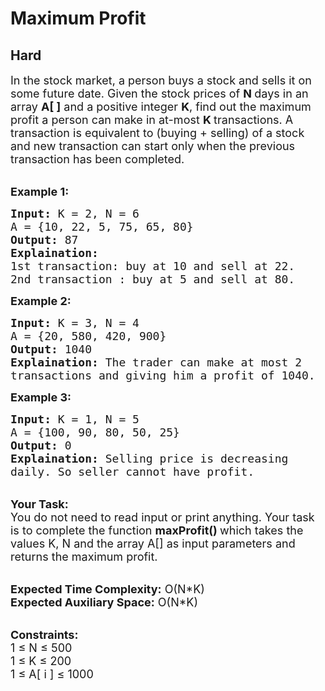 # Maximum Profit
##  Hard 
<div class="problem-statement">
                <p></p><p><span style="font-size:18px">In the stock market, a person buys a stock and sells it on some future date. Given the stock prices of <strong>N </strong>days in an array <strong>A[ ]</strong> and a positive integer <strong>K</strong>, find out the maximum profit a person can make in at-most <strong>K </strong>transactions. A transaction is equivalent to (buying + selling) of a stock and new transaction can start only when the previous transaction has been completed.</span></p>

<p><br>
<strong><span style="font-size:18px">Example 1:</span></strong></p>

<pre style="position: relative;"><span style="font-size:18px"><strong>Input:</strong> K = 2, N = 6
A = {10, 22, 5, 75, 65, 80}
<strong>Output:</strong> 87
<strong>Explaination:</strong> 
1st transaction: buy at 10 and sell at 22. 
2nd transaction : buy at 5 and sell at 80.</span>
<div class="open_grepper_editor" title="Edit &amp; Save To Grepper"></div></pre>

<p><strong><span style="font-size:18px">Example 2:</span></strong></p>

<pre style="position: relative;"><span style="font-size:18px"><strong>Input:</strong> K = 3, N = 4
A = {20, 580, 420, 900}
<strong>Output:</strong> 1040
<strong>Explaination:</strong> The trader can make at most 2 
transactions and giving him a profit of 1040.</span>
<div class="open_grepper_editor" title="Edit &amp; Save To Grepper"></div></pre>

<p><strong><span style="font-size:18px">Example 3:</span></strong></p>

<pre style="position: relative;"><span style="font-size:18px"><strong>Input: </strong>K = 1, N = 5
A = {100, 90, 80, 50, 25}
<strong>Output:</strong> 0
<strong>Explaination:</strong> Selling price is decreasing 
daily. So seller cannot have profit.</span><div class="open_grepper_editor" title="Edit &amp; Save To Grepper"></div></pre>

<p><br>
<span style="font-size:18px"><strong>Your Task:</strong><br>
You do not need to read input or print anything. Your task is to complete the function <strong>maxProfit() </strong>which takes the values K, N and the array A[] as input parameters and returns the maximum profit.</span></p>

<p><br>
<span style="font-size:18px"><strong>Expected Time Complexity:</strong> O(N*K)<br>
<strong>Expected Auxiliary Space:</strong> O(N*K)</span></p>

<p><br>
<span style="font-size:18px"><strong>Constraints:</strong><br>
1 ≤ N ≤ 500<br>
1 ≤ K ≤ 200<br>
1 ≤ A[ i ] ≤ 1000</span></p>
 <p></p>
            </div>